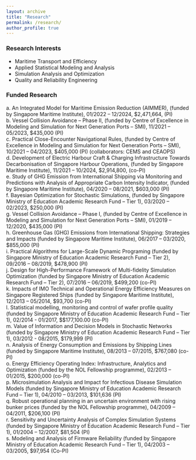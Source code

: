 ```yaml
---
layout: archive
title: "Research"
permalink: /research/
author_profile: true
---
```


<h3> Research Interests </h3>

* Maritime Transport and Efficiency
* Applied Statistical Modeling and Analysis
* Simulation Analysis and Optimization
* Quality and Reliability Engineering

<h3> Funded Research </h3>
<div>
a.	An Integrated Model for Maritime Emission Reduction (AIMMER), (funded by Singapore Maritime Institute), 01/2022 – 12/2024, $2,471,664, (PI)<br>
b.	Vessel Collision Avoidance – Phase II, (funded by Centre of Excellence in Modeling and Simulation for Next Generation Ports – SMI), 11/2021 – 05/2023, $435,000 (PI) <br>
c.	Practical Close-Encounter Navigational Rules, (funded by Centre of Excellence in Modeling and Simulation for Next Generation Ports – SMI), 10/2021 – 04/2023, $405,000 (PI) (collaborators: CEMS and CEAOPS)<br>
d.	Development of Electric Harbour Craft & Charging Infrastructure Towards Decarbonisation of Singapore Harbour Operations, (funded by Singapore Maritime Institute), 11/2021 – 10/2024, $2,914,800, (co-PI) <br>
e.	Study of GHG Emission from International Shipping via Monitoring and Predictions with Analysis of Appropriate Carbon Intensity Indicator, (funded by Singapore Maritime Institute), 04/2020 – 08/2021, $603,000 (PI)<br>
f.	Bayesian Optimization for Stochastic Simulations, (funded by Singapore Ministry of Education Academic Research Fund – Tier 1), 03/2020 – 02/2023, $250,000 (PI)<br>
g.	Vessel Collision Avoidance – Phase I, (funded by Centre of Excellence in Modeling and Simulation for Next Generation Ports – SMI), 01/2019 – 12/2020, $435,000 (PI) <br>
h.	Greenhouse Gas (GHG) Emissions from International Shipping: Strategies and Impacts (funded by Singapore Maritime Institute), 06/2017 – 03/2020, $855,000 (PI)<br>
i.	Practical Algorithms for Large-Scale Dynamic Programing (funded by Singapore Ministry of Education Academic Research Fund – Tier 2), 09/2016 – 08/2019, $478,900 (PI)<br>
j.	Design for High-Performance Framework of Multi-fidelity Simulation Optimization (funded by Singapore Ministry of Education Academic Research Fund – Tier 2), 07/2016 – 06/2019, $499,200 (co-PI)<br>
k.	Impacts of IMO Technical and Operational Energy Efficiency Measures on Singapore Registered Ships (funded by Singapore Maritime Institute), 12/2013 – 05/2014, $93,700 (co-PI)<br>
l.	Statistical modelling, monitoring and control of wafer profile quality (funded by Singapore Ministry of Education Academic Research Fund – Tier 1), 02/2014 - 01/2017, $$177,100.00 (co-PI)<br>
m.	Value of Information and Decision Models in Stochastic Networks (funded by Singapore Ministry of Education Academic Research Fund – Tier 1), 03/2012 - 08/2015, $179,999 (PI)<br>
n.	Analysis of Energy Consumption and Emissions by Shipping Lines (funded by Singapore Maritime Institute), 08/2013 – 07/2015, $767,080 (co-PI)<br>
o.	Energy Efficiency Operating Index: Infrastructure, Analytics and Optimization (funded by the NOL Fellowship programme), 02/2013 – 01/2015, $200,000 (co-PI)<br>
p.	Microsimulation Analysis and Impact for Infectious Disease Simulation Models (funded by Singapore Ministry of Education Academic Research Fund – Tier 1), 04/2010 – 03/2013, $101,636 (PI)<br>
q.	Robust operational planning in an uncertain environment with rising bunker prices (funded by the NOL Fellowship programme), 04/2009 – 04/2011, $206,100 (PI)<br>
r.	Sensitivity and Uncertainty Analysis of Complex Simulation Systems (funded by Singapore Ministry of Education Academic Research Fund – Tier 1), 01/2004 – 12/2007, $81,504 (PI)<br>
s.	Modeling and Analysis of Firmware Reliability (funded by Singapore Ministry of Education Academic Research Fund – Tier 1), 04/2003 – 03/2005, $97,954 (Co-PI)<br>
</div>